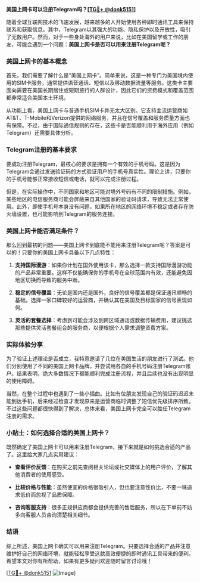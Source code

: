 **美国上网卡可以注册Telegram吗？[[TG💪+ @donk5151](https://t.me/s/donk5151)]**

随着全球互联网技术的飞速发展，越来越多的人开始使用各种即时通讯工具来保持联系和获取信息。其中，Telegram以其强大的功能、隐私保护以及开放性，吸引了无数用户。然而，对于一些身处海外的用户来说，比如在美国留学或工作的朋友，可能会遇到一个问题：**美国上网卡是否可以用来注册Telegram呢？**

### 美国上网卡的基本概念

首先，我们需要了解什么是“美国上网卡”。简单来说，这是一种专门为美国境内使用的SIM卡服务，通常提供语音通话、短信以及移动数据流量等服务。这类卡主要面向需要在美国长期居住或短期旅行的人群设计，因此它们的资费模式和覆盖范围都非常适合美国本土环境。

从功能上看，美国上网卡与普通手机SIM卡并无太大区别。它支持主流运营商如AT&T、T-Mobile和Verizon提供的网络服务，并且在信号覆盖和服务质量方面也有保障。不过，由于国际通信规则的存在，这些卡是否能顺利用于海外应用（例如Telegram）还需要具体分析。

### Telegram注册的基本要求

要成功注册Telegram，最核心的要求是拥有一个有效的手机号码。这是因为Telegram会通过发送验证码的方式验证用户的手机号真实性。理论上讲，只要你的手机号能够正常接收短信或电话，就可以完成注册过程。

但是，在实际操作中，不同国家和地区可能对境外号码有不同的限制措施。例如，某些地区的电信服务商可能会屏蔽来自其他国家的验证码请求，导致无法正常使用。此外，即使手机号本身没有问题，如果所在地区的网络环境不稳定或者存在防火墙设置，也可能影响到Telegram的服务连接。

### 美国上网卡能否满足条件？

那么回到最初的问题——美国上网卡到底能不能用来注册Telegram呢？答案是可以的！只要你的美国上网卡具备以下几点特性：

1. **支持国际漫游**：如果你计划在国外使用该卡，那么选择一款支持国际漫游功能的产品非常重要。这样不仅能确保你的手机号在全球范围内有效，还能避免因地区切换而导致的服务中断。
   
2. **稳定的信号覆盖**：无论是国内还是国外，良好的信号覆盖都是保证通讯顺畅的基础。选择一家口碑较好的运营商，并确认其在美国及目标国家的信号表现如何。

3. **灵活的套餐选择**：考虑到可能会涉及到跨区域通话或数据传输费用，建议挑选那些提供灵活套餐组合的服务商，以便根据个人需求调整资费方案。

### 实际体验分享

为了验证上述理论是否成立，我特意邀请了几位在美国生活的朋友进行了测试。他们分别使用了不同的美国上网卡品牌，并尝试用各自的手机号码注册Telegram账户。结果表明，绝大多数情况下都能顺利完成注册流程，并且后续也没有出现明显的使用障碍。

当然，在整个过程中也遇到了一些小插曲。比如有位朋友发现自己的验证码迟迟未能到达手机，后来经过检查才发现原来是运营商临时调整了短信优先级排序所致。不过这些问题都很快得到了解决，总体来看，美国上网卡完全可以胜任Telegram注册的需求。

### 小贴士：如何选择合适的美国上网卡？

既然确定了美国上网卡可以用来注册Telegram，接下来就是如何挑选合适的产品了。这里给大家几点实用建议：

- **查看评价反馈**：在购买之前先查阅相关论坛或社交媒体上的用户评价，了解其他消费者的使用感受。
  
- **比较价格与性能**：虽然便宜的价格很吸引人，但也要注意性价比，不要一味追求低价而忽视了品质保障。
  
- **咨询客服支持**：很多正规供应商都会提供完善的售后服务，所以在下单前不妨多向客服人员咨询清楚相关细节。

### 结语

综上所述，美国上网卡确实可以用来注册Telegram。只要选择合适的产品并注意维护好自己的网络环境，就能轻松享受这款高效便捷的即时通讯工具带来的便利。希望本文对你有所帮助，如果有更多疑问欢迎随时留言讨论哦！

[[TG💪+ @donk5151](https://t.me/s/donk5151) ![Image](https://i.postimg.cc/rwNCRYN7/Snipaste-2025-04-30-17-27-05.png)]